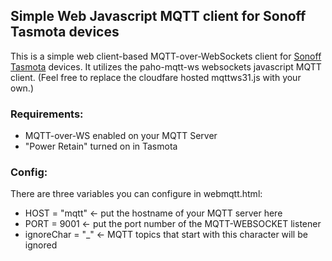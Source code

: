 ## Simple Web Javascript MQTT client for Sonoff Tasmota devices

This is a simple web client-based MQTT-over-WebSockets client for 
[Sonoff Tasmota](https://github.com/arendst/Tasmota) devices.  It utilizes
the paho-mqtt-ws websockets javascript MQTT client.  (Feel free to replace the
cloudfare hosted mqttws31.js with your own.)

### Requirements:
* MQTT-over-WS enabled on your MQTT Server
* "Power Retain" turned on in Tasmota

### Config:
There are three variables you can configure in webmqtt.html:
* HOST = "mqtt"  <- put the hostname of your MQTT server here
* PORT = 9001    <- put the port number of the MQTT-WEBSOCKET listener
* ignoreChar = "_" <- MQTT topics that start with this character will be ignored

